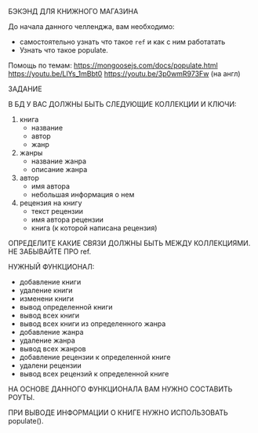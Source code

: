 БЭКЭНД ДЛЯ КНИЖНОГО МАГАЗИНА 

До начала данного челленджа, вам необходимо:

- самостоятельно узнать что такое `ref` и как с ним работатать
- Узнать что такое populate. 

Помощь по темам:
https://mongoosejs.com/docs/populate.html
https://youtu.be/LlYs_1mBbt0
https://youtu.be/3p0wmR973Fw (на англ)


ЗАДАНИЕ

В БД У ВАС ДОЛЖНЫ БЫТЬ СЛЕДУЮЩИЕ КОЛЛЕКЦИИ И КЛЮЧИ:

1. книга
   - название 
   - автор
   - жанр
2. жанры
   - название жанра
   - описание жанра
3. автор 
   - имя автора
   - небольшая информация о нем
4. рецензия на книгу
   - текст рецензии
   - имя автора рецензии
   - книга (к которой написана рецензия) 

ОПРЕДЕЛИТЕ КАКИЕ СВЯЗИ ДОЛЖНЫ БЫТЬ МЕЖДУ  КОЛЛЕКЦИЯМИ. НЕ ЗАБЫВАЙТЕ ПРО ref.

НУЖНЫЙ ФУНКЦИОНАЛ:
 - добавление книги
 - удаление книги
 - изменени книги
 - вывод определенной книги 
 - вывод всех книги
 - вывод всех книги из определенного жанра
 - добавление жанра
 - удаление жанра
 - вывод всех жанров
 - добавление рецензии к определенной книге
 - удалени рецензии
 - вывод всех рецензий к определенной книге

НА ОСНОВЕ ДАННОГО ФУНКЦИОНАЛА ВАМ НУЖНО СОСТАВИТЬ РОУТЫ.

ПРИ ВЫВОДЕ ИНФОРМАЦИИ О КНИГЕ НУЖНО ИСПОЛЬЗОВАТЬ populate().